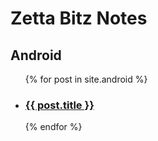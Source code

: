 # Zetta Bitz Notes

<h2>Android</h2>

<ul>
  {% for post in site.android %}
    <li>
      <h3><a href="{{ post.url }}">{{ post.title }}</a></h3>
    </li>
  {% endfor %}
</ul>